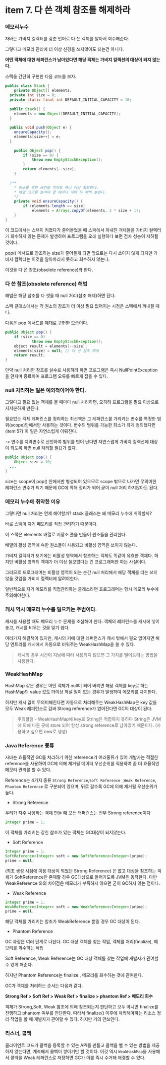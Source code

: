 # item 7. 다 쓴 객체 참조를 해제하라

### 메모리누수

자바는 가비지 컬렉터를 갖춘 언어로 다 쓴 객체를 알아서 회수해준다.

그렇다고 메모리 관리에 더 이상 신경을 쓰지않아도 되는건 아니다.

__어떤 객체에 대한 레퍼런스가 남아있다면 해당 객체는 가비지 컬렉션의 대상이 되지 않는다.__



스택을 간단히 구현한 다음 코드를 보자.

```java
public class Stack {
	private Object[] elements;
  private int size = 0;
  private static final int DEFAULT_INITIAL_CAPACITY = 16;
  
  public Stack() {
    elements = new Object[DEFAULT_INITIAL_CAPACITY];
  }
  
  public void push(Object e) {
    ensureCapacity();
    elements[size++] = e;
  }
	
	public Object pop() {
		if (size == 0) {
			throw new EmptyStackException();
		}
		return elements[--size];
	}
  
  /**
    * 원소를 위한 공간을 적어도 하나 이상 확보한다.
    * 배열 크기를 늘려야 할 때마다 대략 두 배씩 늘린다.
    */
    private void ensureCapacity() {
        if (elements.length == size)
            elements = Arrays.copyOf(elements, 2 * size + 1);
    }
}
```

이 코드에서는 스택이 커졌다가 줄어들었을 때 스택에서 꺼내진 객체들을 가비지 컬렉터가 회수하지 않는 문제가 발생하여 프로그램을 오래 실행하다 보면 점차 성능이 저하될 것이다.

pop() 메서드로 참조하는 size가 줄어들게 되면 앞으로는 다시 쓰이지 않게 되지만 가비지 컬렉터는 이것을 알아차리지 못하고 회수하지 않는다.

이것을 다 쓴 참조(obsolete reference)라 한다.



### 다 쓴 참조(obsolete reference) 해법

해법은 해당 참조를 다 썻을 때 null 처리(참조 해제)하면 된다.

스택 클래스에서는 각 원소의 참조가 더 이상 필요 없어지는 시점은 스택에서 꺼내질 때다.

다음은 pop 메서드를 제대로 구현한 모습이다.

```java
public Object pop() {
	if (size == 0) 
			throw new EmptyStackException();
	object result = elements[--size];
	elements[size] = null; // 다 쓴 참조 해제
	return result;
}
```

만약 null 처리한 참조를 실수로 사용하려 하면 프로그램은 즉시 NullPointException을 던지며 종료하여 프로그램 오류를 빠르게 잡을 수 있다.



### null 처리하는 일은 예외적이어야 한다.

그렇다고 필요 없는 객체를 볼 때마다 null 처리하면, 오히려 프로그램을 필요 이상으로 지저분하게 만든다.

필요없는 객체 레퍼런스를 정리하는 최선책은 그 레퍼런스를 가리키는 변수를 특정한 범위(scope)안에서만 사용하는 것이다. 변수의 범위를 가능한 최소가 되게 정의했다면(item 57) 이 일은 자연스럽게 이뤄진다.

-> 변수를 지역변수로 선언하여 범위를 벗어 난다면 자연스럽게 가비지 컬렉션에 대상이 되도록 하면 null 처리할 필요가 없다.

```java
public Object pop() {
	Object size = 10;
  ...
}
```

size는 scope이 pop() 안에서만 형성되어 있으므로 scope 밖으로 나가면 무의미한 레퍼런스 변수가 되기 때문에 GC에 의해 정리가 되어 굳이 null 처리 하지않아도 된다.



### 메모리 누수에 취약한 이유

그렇다면 null 처리는 언제 해야할까? stack 클래스는 왜 메모리 누수에 취약할까?

바로 스택이 자기 메모리를 직접 관리하기 때문이다.



이 스택은 elements 배열로 저장소 풀을 만들어 원소들을 관리한다.

배열의 활성 영역에 속한 원소들이 사용되고 비활성 영역은 쓰이지 않는다.



가비지 컬렉터가 보기에는 비활성 영역에서 참조하는 객체도 똑같이 유효한 객체다. 하지만 비활성 영역의 객체가 더 이상 쓸모없다는 건 프로그래머만 아는 사실이다.

그러므로 프로그래머는 비활성 영역이 되는 순간 null 처리해서 해당 객체를 더는 쓰지 않을 것임을 가비지 컬렉터에 알려야한다.



일반적으로 자기 메모리를 직접관리하는 클래스라면 프로그래머는 항시 메모리 누수에 주의해야한다.



### 캐시 역시 메모리 누수를 일으키는 주범이다.

캐시를 사용할 때도 메모리 누수 문제를 조심해야 한다. 객체의 레퍼런스를 캐시에 넣어 놓고, 캐시를 비우는 것을 잊기 쉽다.

여러가지 해결책이 있지만, 캐시의 키에 대한 레퍼런스가 캐시 밖에서 필요 없어지면 해당 엔트리를 캐시에서 자동으로 비워주는 WeakHashMap을 쓸 수 있다.

> 캐시의 경우 시간이 지남에 따라 사용되지 않으면 그 가치를 떨어트리는 방법을 사용한다.



### WeakHashMap

HashMap 같은 경우는 어떤 객체가 null이 되어 버리면 해당 객체를 key로 하는 HashMap의 value 값도 더이상 꺼낼 일이 없는 경우가 발생하여 메모리를 차지한다.

하지만 캐시 값이 무의미해진다면 자동으로 처리해주는 WeakHashMap은 key 값을 모두 Weak 레퍼런스로 감싸 Strong reference가 없어진다면 GC의 대상이 된다.

> 주의할점 - WeakHashMap에 key로 String은 적합하지 못하다 String은 JVM에 의해 다른 곳에 store 되어 항상 strong reference로 남아있기 때문이다. (사용하고 싶으면 new로 생성)



### Java Reference 종류

자바는 효율적인 GC를 처리하기 위한 reference가 여러종류가 있어  개발자는 적절한 reference를 사용하여 GC에 의해 제거될 데이터 우선순위를 적용하여 좀 더 효율적인 메모리 관리를 할 수 있다.

Reference는 4가지 종류 `Strong Reference`,`Soft Reference `,`Weak Reference`, `Phantom Reference` 로 구분되어 있으며, 뒤로 갈수록 GC에 의해 제거될 우선순위가 높다.



- Strong Reference

우리가 자주 사용하는 객체 만들 때 모든 래퍼런스는 전부 Strong reference이다

```java
Integer prime = 1;
```

이 객체를 가리키는 강한 참조가 있는 객체는 GC대상이 되지않는다.



- Soft Reference

```java
Integer prime = 1;  
SoftReference<Integer> soft = new SoftReference<Integer>(prime); 
prime = null;
```

(최초 생성 시점에 이용 대상이 되었던 Strong Reference) 은 없고 대상을 참조하는 객체가 SoftReference만 존재할 경우 GC대상으로 들어가도록 JVM은 동작한다.  다만 WeakReference 와의 차이점은 메모리가 부족하지 않으면 굳이 GC하지 않는 점이다.



- Weak Reference

```java
Integer prime = 1;  
WeakReference<Integer> soft = new WeakReference<Integer>(prime); 
prime = null;
```

해당 객체를 가리키는 참조가 WeakReference 뿐일 경우 GC 대상이 된다.



- Phantom Reference

GC 과정은 여러 단계로 나뉜다.
GC 대상 객체를 찾는 작업, 객체를 처리(finalize), 메모리를 회수하는 작업

Soft Reference, Weak Reference는 GC 대상 객체를 찾는 작업에 개발자가 관여할 수 있게 해준다.

하지만 Phantom Reference는 finalize , 메모리를 회수하는 것에 관여한다.

GC가 객체를 처리하는 순서는 다음과 같다.

**Strong Ref > Soft Ref > Weak Ref > finalize > phantom Ref > 메모리 회수**

객체가 Strong,Soft, Weak 참조에 의해 참조되는지 판단하고 모두 아니면 finalize를 진행하고 phantom 여부를 판단한다.
따라서 finalize() 이후에 처리해야하는 리소스 정리 작업을 할 때 개발자가 관여할 수 있다.
하지만 거의 안쓰인다.



### 리스너, 콜백

클라이언트 코드가 콜백을 등록할 수 있는 API를 만들고 콜백을 뺼 수 있는 방법을 제공하지 않는다면, 계속해서 콜백이 쌓이기만 할 것이다. 이것 역시 `WeakHashMap`을 사용해서 콜백을 Weak 레퍼런스로 저장하면 GC가 이를 즉시 수거해 해결할 수 있다.


